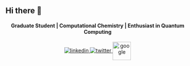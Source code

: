 ## Hi there 👋
<div align="center" markdown="1">
<h4>Graduate Student | Computational Chemistry | Enthusiast in Quantum Computing</h4>

<a href="https://www.linkedin.com/in/arnab-bachhar-1a31301ba/" target="_blank">
<img src=https://img.shields.io/badge/linkedin-%231E77B5.svg?&style=for-the-badge&logo=linkedin&logoColor=white alt=linkedin style="margin-bottom: 5px;" />
</a>
<a href="https://twitter.com/ArnabBachhar" target="_blank">
<img src=https://img.shields.io/badge/twitter-%2300acee.svg?&style=for-the-badge&logo=twitter&logoColor=white alt=twitter style="margin-bottom: 5px;" />
</a>

<a href="https://scholar.google.com/citations?user=PuRHCSYAAAAJ&hl=en" target="_blank">
<img src=https://img.icons8.com/color/96/000000/google-scholar--v3.png?&style=for-the-badge&logo=google scholar&logoColor=white alt=google scholar align="center" width= "50px" style="margin-bottom: 1px;"/>
</a>
</div>

